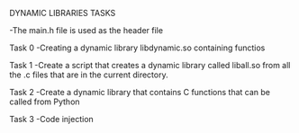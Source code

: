 DYNAMIC LIBRARIES TASKS

-The main.h file is used as the header file

Task 0
-Creating a dynamic library libdynamic.so containing functios

Task 1
-Create a script that creates a dynamic library called liball.so from all the .c files that are in the current directory.

Task 2
-Create a dynamic library that contains C functions that can be called from Python

Task 3
-Code injection
